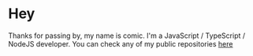 # Hey
Thanks for passing by, my name is comic.
I'm a JavaScript / TypeScript / NodeJS developer.
You can check any of my public repositories [here](https://github.com/comic-dev?tab=repositories)
